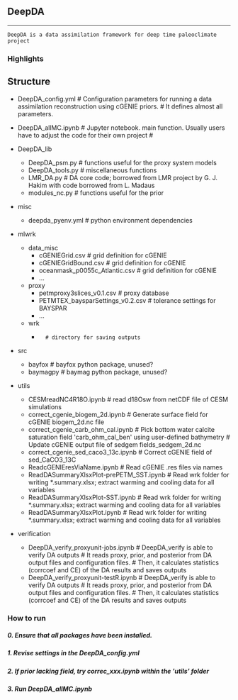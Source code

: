 ## DeepDA

---
`DeepDA is a data assimilation framework for deep time paleoclimate project`

### Highlights
>
## Structure

- DeepDA_config.yml    # Configuration parameters for running a data assimilation reconstruction using cGENIE priors.
                       # It defines almost all parameters.
- DeepDA_allMC.ipynb   # Jupyter notebook. main function. Usually users have to adjust the code for their own project
                       # 
- DeepDA_lib
    - DeepDA_psm.py    # functions useful for the proxy system models
    - DeepDA_tools.py  # miscellaneous functions
    - LMR_DA.py        # DA core code; borrowed from LMR project by G. J. Hakim with code borrowed from L. Madaus
    - modules_nc.py    # functions useful for the prior
    
- misc
    - deepda_pyenv.yml    # python environment dependencies
    
- mlwrk
    - data_misc
        - cGENIEGrid.csv                 # grid definition for cGENIE
        - cGENIEGridBound.csv            # grid definition for cGENIE
        - oceanmask_p0055c_Atlantic.csv  # grid definition for cGENIE
        - ...
    - proxy
        - petmproxy3slices_v0.1.csv         # proxy database
        - PETMTEX_baysparSettings_v0.2.csv  # tolerance settings for BAYSPAR
        - ...
    - wrk
        -       # directory for saving outputs
- src
    - bayfox      # bayfox python package,  unused?
    - baymagpy    # baymag python package,  unused?
    
- utils
    - CESMreadNC4R18O.ipynb    # read d18Osw from netCDF file of CESM simulations
    - correct_cgenie_biogem_2d.ipynb   # Generate surface field for cGENIE biogem_2d.nc file
    - correct_cgenie_carb_ohm_cal.ipynb # Pick bottom water calcite saturation field 'carb_ohm_cal_ben' using user-defined bathymetry
                                        # Update cGENIE output file of sedgem fields_sedgem_2d.nc
    - correct_cgenie_sed_caco3_13c.ipynb # Correct cGENIE field of sed_CaCO3_13C
    - ReadcGENIEresViaName.ipynb  # Read cGENIE .res files via names
    - ReadDASummaryXlsxPlot-prePETM_SST.ipynb  # Read wrk folder for writing *.summary.xlsx; extract warming and cooling data for all variables
    - ReadDASummaryXlsxPlot-SST.ipynb          # Read wrk folder for writing *.summary.xlsx; extract warming and cooling data for all variables 
    - ReadDASummaryXlsxPlot.ipynb              # Read wrk folder for writing *.summary.xlsx; extract warming and cooling data for all variables 
    
- verification
    - DeepDA_verify_proxyunit-jobs.ipynb  # DeepDA_verify is able to verify DA outputs
                                          # It reads proxy, prior, and posterior from DA output files and configuration files.
                                          # Then, it calculates statistics (corrcoef and CE) of the DA results and saves outputs
    - DeepDA_verify_proxyunit-testR.ipynb # DeepDA_verify is able to verify DA outputs
                                          # It reads proxy, prior, and posterior from DA output files and configuration files.
                                          # Then, it calculates statistics (corrcoef and CE) of the DA results and saves outputs
                                          
                                          
                                          

### How to run
#####  0. Ensure that all packages have been installed.
#####  1. Revise settings in the DeepDA_config.yml
#####  2. If prior lacking field, try correc_xxx.ipynb within the 'utils' folder
#####  3. Run DeepDA_allMC.ipynb
